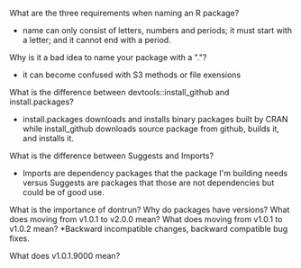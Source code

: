 What are the three requirements when naming an R package?
*  name can only consist of letters, numbers and periods; it must start with a letter; and it cannot end with a period.

Why is it a bad idea to name your package with a "."?
* it can become confused with S3 methods or file exensions

What is the difference between devtools::install_github and install.packages?
* install.packages downloads and installs binary packages built by CRAN while install_github downloads source package from github, builds it, and installs it.

What is the difference between Suggests and Imports?
* Imports are dependency packages that the package I'm building needs versus Suggests are packages that those are not dependencies but could be of good use.

What is the importance of dontrun?
Why do packages have versions?
What does moving from v1.0.1 to v2.0.0 mean? What does moving from v1.0.1 to v1.0.2 mean?
*Backward incompatible changes, backward compatible bug fixes.

What does v1.0.1.9000 mean?